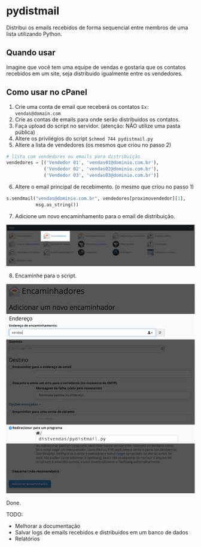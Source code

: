 # pydistmail
Distribui os emails recebidos de forma sequencial entre membros de uma lista 
utilizando Python.

Quando usar
-----------
Imagine que você tem uma equipe de vendas e gostaria que os 
contatos recebidos em um site, seja distribuido igualmente entre os vendedores.

Como usar no cPanel
-------------------

1. Crie uma conta de email que receberá os contatos ```Ex: vendas@domain.com```
2. Crie as contas de emails para onde serão distribuidos os contatos.
3. Faça upload do script no servidor. (atenção: NÃO utilize uma pasta pública)
4. Altere os privilégios do script `$chmod 744 pydistmail.py`
5. Altere a lista de vendedores (os mesmos que criou no passo 2)

```python
# lista com vendedores ou emails para distribuição
vendedores = [('Vendedor 01', 'vendas01@dominio.com.br'),
              ('Vendedor 02', 'vendas02@dominio.com.br'),
              ('Vendedor 03', 'vendas03@dominio.com.br')]
```

6. Altere o email principal de recebimento. (o mesmo que criou no passo 1)

```python
s.sendmail("vendas@dominio.com.br", vendedores[proximovendedor][1],
           msg.as_string())
```

7. Adicione um novo encaminhamento para o email de distribuição.

![Imagem do cPanel](docs/images/cpanel_encaminhadores01.jpg)

8. Encaminhe para o script.

![Imagem do cPanel](docs/images/cpanel_encaminhadores02.jpg)


Done.

TODO:
* Melhorar a documentação
* Salvar logs de emails recebidos e distribuidos em um banco de dados
* Relatórios





